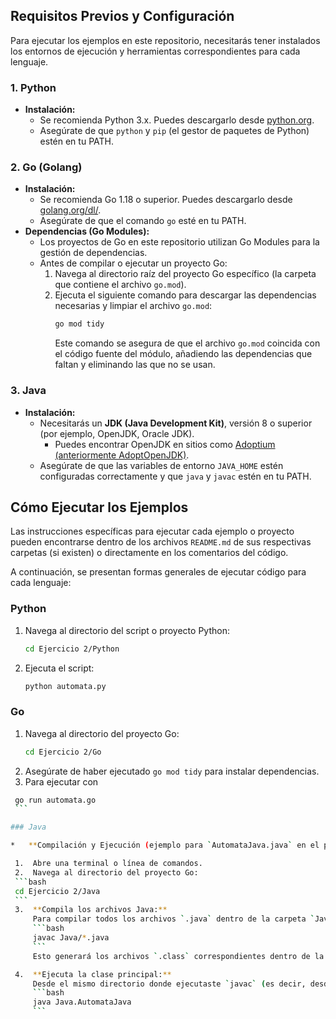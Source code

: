 
## Requisitos Previos y Configuración

Para ejecutar los ejemplos en este repositorio, necesitarás tener instalados los entornos de ejecución y herramientas correspondientes para cada lenguaje.

### 1. Python

*   **Instalación:**
    *   Se recomienda Python 3.x. Puedes descargarlo desde [python.org](https://www.python.org/downloads/).
    *   Asegúrate de que `python` y `pip` (el gestor de paquetes de Python) estén en tu PATH.
### 2. Go (Golang)

*   **Instalación:**
    *   Se recomienda Go 1.18 o superior. Puedes descargarlo desde [golang.org/dl/](https://go.dev/dl/).
    *   Asegúrate de que el comando `go` esté en tu PATH.
*   **Dependencias (Go Modules):**
    *   Los proyectos de Go en este repositorio utilizan Go Modules para la gestión de dependencias.
    *   Antes de compilar o ejecutar un proyecto Go:
        1.  Navega al directorio raíz del proyecto Go específico (la carpeta que contiene el archivo `go.mod`).
        2.  Ejecuta el siguiente comando para descargar las dependencias necesarias y limpiar el archivo `go.mod`:
            ```bash
            go mod tidy
            ```
            Este comando se asegura de que el archivo `go.mod` coincida con el código fuente del módulo, añadiendo las dependencias que faltan y eliminando las que no se usan.

### 3. Java

*   **Instalación:**
    *   Necesitarás un **JDK (Java Development Kit)**, versión 8 o superior (por ejemplo, OpenJDK, Oracle JDK).
        *   Puedes encontrar OpenJDK en sitios como [Adoptium (anteriormente AdoptOpenJDK)](https://adoptium.net/).
    *   Asegúrate de que las variables de entorno `JAVA_HOME` estén configuradas correctamente y que `java` y `javac` estén en tu PATH.

## Cómo Ejecutar los Ejemplos

Las instrucciones específicas para ejecutar cada ejemplo o proyecto pueden encontrarse dentro de los archivos `README.md` de sus respectivas carpetas (si existen) o directamente en los comentarios del código.

A continuación, se presentan formas generales de ejecutar código para cada lenguaje:

### Python

1.  Navega al directorio del script o proyecto Python:
    ```bash
    cd Ejercicio 2/Python
    ```
2.  Ejecuta el script:
    ```bash
    python automata.py
    ```

### Go

1.  Navega al directorio del proyecto Go:
    ```bash
    cd Ejercicio 2/Go
    ```
2.  Asegúrate de haber ejecutado `go mod tidy` para instalar dependencias.
3.  Para ejecutar con
   ```bash
    go run automata.go  
    ```

### Java

*   **Compilación y Ejecución (ejemplo para `AutomataJava.java` en el paquete `Java`):**

    1.  Abre una terminal o línea de comandos.
    2.  Navega al directorio del proyecto Go:
    ```bash
    cd Ejercicio 2/Java
    ```
    3.  **Compila los archivos Java:**
        Para compilar todos los archivos `.java` dentro de la carpeta `Java`:
        ```bash
        javac Java/*.java
        ```
        Esto generará los archivos `.class` correspondientes dentro de la carpeta `Java/`.

    4.  **Ejecuta la clase principal:**
        Desde el mismo directorio donde ejecutaste `javac` (es decir, desde `TuProyecto/`), ejecuta la clase usando su nombre completamente calificado:
        ```bash
        java Java.AutomataJava
        ```
